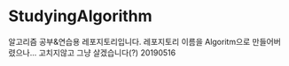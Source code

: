 # StudyingAlgorithm
알고리즘 공부&amp;연습용 레포지토리입니다.
레포지토리 이름을 Algoritm으로 만들어버렸으나... 고치지않고 그냥 살겠습니다(?)
20190516

